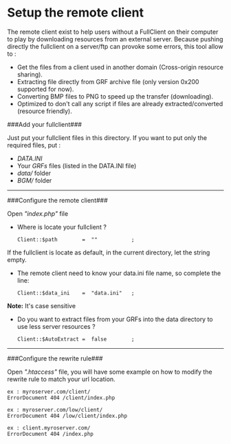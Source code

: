 Setup the remote client
=======================

The remote client exist to help users without a FullClient on their computer to play by downloading resources from an external server.
Because pushing directly the fullclient on a server/ftp can provoke some errors, this tool allow to :

 - Get the files from a client used in another domain (Cross-origin resource sharing).
 - Extracting file directly from GRF archive file (only version 0x200 supported for now).
 - Converting BMP files to PNG to speed up the transfer (downloading).
 - Optimized to don't call any script if files are already extracted/converted (resource friendly).

###Add your fullclient###

Just put your fullclient files in this directory. If you want to put only the required files, put :

 - *DATA.INI*
 - Your *GRFs* files (listed in the DATA.INI file)
 - *data/* folder
 - *BGM/* folder

-----------------

###Configure the remote client###

Open *"index.php"* file

 - Where is locate your fullclient ?

    `Client::$path        =  ""           ;`

 If the fullclient is locate as default, in the current directory, let the string empty.

 - The remote client need to know your data.ini file name, so complete the line:

    `Client::$data_ini    =  "data.ini"   ;`

 **Note:** It's case sensitive

 - Do you want to extract files from your GRFs into the data directory to use less server resources ?

    `Client::$AutoExtract =  false        ;`

----------------

###Configure the rewrite rule###

Open *".htaccess"* file, you will have some example on how to modify the rewrite rule to match your url location.

    ex : myroserver.com/client/
    ErrorDocument 404 /client/index.php

    ex : myroserver.com/low/client/
    ErrorDocument 404 /low/client/index.php

    ex : client.myroserver.com/
    ErrorDocument 404 /index.php
